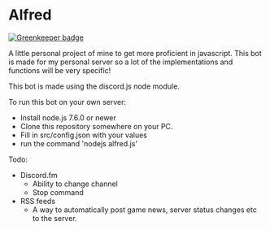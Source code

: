 # Alfred

[![Greenkeeper badge](https://badges.greenkeeper.io/niekcandaele/Alfred.svg)](https://greenkeeper.io/)


A little personal project of mine to get more proficient in javascript. This bot is made for my personal server so a lot of the implementations and functions will be very specific!

This bot is made using the discord.js node module.

To run this bot on your own server:
- Install node.js 7.6.0 or newer
- Clone this repository somewhere on your PC.
- Fill in src/config.json with your values
- run the command 'nodejs alfred.js'


Todo:

- Discord.fm
  - Ability to change channel
  - Stop command
- RSS feeds
  - A way to automatically post game news, server status changes etc to the server.
